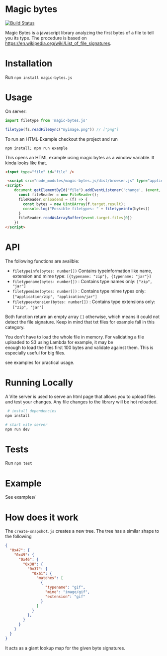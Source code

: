 # Magic bytes

[![Build Status](https://travis-ci.org/LarsKoelpin/magic-bytes.svg?branch=master)](https://travis-ci.org/LarsKoelpin/magic-bytes)


Magic Bytes is a javascript library analyzing the first bytes of a file to tell you its type. The procedure
is based on https://en.wikipedia.org/wiki/List_of_file_signatures.

# Installation
Run `npm install magic-bytes.js`

# Usage
On server:
```javascript
import filetype from 'magic-bytes.js'

filetype(fs.readFileSync("myimage.png")) // ["png"]
```


To run an HTML-Example checkout the project and run

```
npm install; npm run example
```

This opens an HTML example using magic bytes as a window variable. It kinda looks like that.

```html
<input type="file" id="file" />

 <script src="node_modules/magic-bytes.js/dist/browser.js" type="application/javascript"></script>
<script>
    document.getElementById("file").addEventListener('change', (event, x) => {
      const fileReader = new FileReader();
      fileReader.onloadend = (f) => {
        const bytes = new Uint8Array(f.target.result);
        console.log("Possible filetypes: " + filetypeinfo(bytes))
      }
      fileReader.readAsArrayBuffer(event.target.files[0])
    })
</script>
```

# API
The following functions are availble:
* `filetypeinfo(bytes: number[])` Contains typeinformation like name, extension and mime type: `[{typename: "zip"}, {typename: "jar"}]`
* `filetypename(bytes: number[])` : Contains type names only: `["zip", "jar"]`
* `filetypemime(bytes: number[])` : Contains type mime types only: `["application/zip", "application/jar"]`
* `filetypeextension(bytes: number[])` : Contains type extensions only: `["zip", "jar"]`

Both function return an empty array `[]` otherwise, which means it could not detect the file signature. Keep in mind that 
txt files for example fall in this category.

You don't have to load the whole file in memory. For validating a file uploaded to S3 using Lambda for example, it may be  
enough to load the files first 100 bytes and validate against them.  This is especially useful for big files.

see examples for practical usage.


# Running Locally

A Vite server is used to serve an html page that allows you to upload files and test your changes. Any file changes to the library will be hot reloaded.

```bash
 # install dependencies
npm install

# start vite server
npm run dev
```

# Tests
Run  `npm test`

# Example
See examples/

# How does it work
The `create-snapshot.js` creates a new tree. The tree has a similar shape to the following 
```json
{
  "0x47": {
    "0x49": {
      "0x46": {
        "0x38": {
          "0x37": {
            "0x61": {
              "matches": [
                {
                  "typename": "gif",
                  "mime": "image/gif",
                  "extension": "gif"
                }
              ]
            }
          },
        }
      }
    }
  }
}
```

It acts as a giant lookup map for the given byte signatures.

